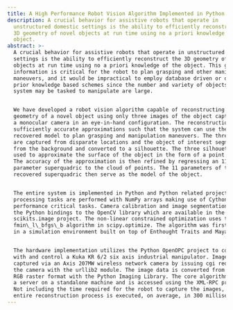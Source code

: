 ```yaml
---
title: A High Performance Robot Vision Algorithm Implemented in Python
description: A crucial behavior for assistive robots that operate in
  unstructured domestic settings is the ability to efficiently reconstruct the
  3D geometry of novel objects at run time using no a priori knowledge of the
  object.
abstract: >-
  A crucial behavior for assistive robots that operate in unstructured domestic
  settings is the ability to efficiently reconstruct the 3D geometry of novel
  objects at run time using no a priori knowledge of the object. This geometric
  information is critical for the robot to plan grasping and other manipulation
  maneuvers, and it would be impractical to employ database driven or other
  prior knowledge based schemes since the number and variety of objects that
  system may be tasked to manipulate are large.


  We have developed a robot vision algorithm capable of reconstructing the 3D
  geometry of a novel object using only three images of the object captured from
  a monocular camera in an eye-in-hand configuration. The reconstructions are
  sufficiently accurate approximations such that the system can use the
  recovered model to plan grasping and manipulation maneuvers. The three images
  are captured from disparate locations and the object of interest segmented
  from the background and converted to a silhouette. The three silhouettes are
  used to approximate the surface of the object in the form of a point cloud.
  The accuracy of the approximation is then refined by regressing an 11
  parameter superquadric to the cloud of points. The 11 parameters of the
  recovered superquadric then serve as the model of the object.


  The entire system is implemented in Python and Python related projects. Image
  processing tasks are performed with NumPy arrays making use of Cython for
  performance critical tasks. Camera calibration and image segmentation utilize
  the Python bindings to the OpenCV library which are available in the
  scikits.image project. The non-linear constrained optimization uses the
  fmin\_l\_bfgs\_b algorithm in scipy.optimize. The algorithm was first vetted
  in a simulation environment built on top of Enthought Traits and Mayavi.


  The hardware implementation utilizes the Python OpenOPC project to communicate
  with and control a Kuka KR 6/2 six axis industrial manipulator. Images are
  captured via an Axis 207MW wireless network camera by issuing cgi requests to
  the camera with the urllib2 module. The image data is converted from JPEG to
  RGB raster format with the Python Imaging Library. The core algorithm runs as
  a server on a standalone machine and is accessed using the XML-RPC protocol.
  Not including the time required for the robot to capture the images, the
  entire reconstruction process is executed, on average, in 300 milliseconds.
---
```



